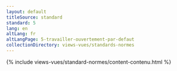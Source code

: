```yaml
---
layout: default
titleSource: standard
standard: 5
lang: en
altLang: fr
altLangPage: 5-travailler-ouvertement-par-defaut
collectionDirectory: views-vues/standards-normes
---
```

{% include views-vues/standard-normes/content-contenu.html %}
